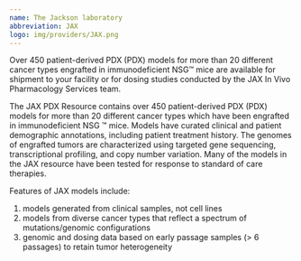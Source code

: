 ```yaml
---
name: The Jackson laboratory
abbreviation: JAX
logo: img/providers/JAX.png
---
```


Over 450 patient-derived PDX (PDX) models for more than 20 different cancer types engrafted in immunodeficient NSG™ mice are available for shipment to your facility or for dosing studies conducted by the JAX In Vivo Pharmacology Services team.

The JAX PDX Resource contains over 450 patient-derived PDX (PDX) models for more than 20 different cancer types which have been engrafted in immunodeficient NSG ™ mice. Models have curated clinical and patient demographic annotations, including patient treatment history. The genomes of engrafted tumors are characterized using targeted gene sequencing, transcriptional profiling, and copy number variation. Many of the models in the JAX resource have been tested for response to standard of care therapies.

Features of JAX models include:

1. models generated from clinical samples, not cell lines
2. models from diverse cancer types that reflect a spectrum of mutations/genomic configurations
3. genomic and dosing data based on early passage samples (> 6 passages) to retain tumor heterogeneity
